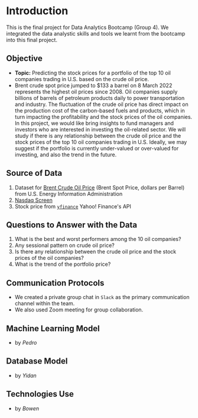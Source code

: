 # Introduction
This is the final project for Data Analytics Bootcamp (Group 4). We integrated the data analystic skills and tools we learnt from the bootcamp into this final project.

## Objective
* **Topic:** Predicting the stock prices for a portfolio of the top 10 oil companies trading in U.S. based on the crude oil price.
* Brent crude spot price jumped to $133 a barrel on 8 March 2022 represents the highest oil prices since 2008.  Oil companies supply billions of barrels of petroleum products daily to power transportation and industry.  The fluctuation of the crude oil price has direct impact on the production cost of the carbon-based fuels and products, which in turn impacting the profitability and the stock prices of the oil companies.  In this project, we would like bring insights to fund managers and investors who are interested in investing the oil-related sector.  We will study if there is any relationship between the crude oil price and the stock prices of the top 10 oil companies trading in U.S.  Ideally, we may suggest if the portfolio is currently under-valued or over-valued for investing, and also the trend in the future.
  
## Source of Data
1. Dataset for [Brent Crude Oil Price](https://www.eia.gov/dnav/pet/hist_xls/RBRTEd.xls) (Brent Spot Price, dollars per Barrel) from U.S. Energy Information Administration
2. [Nasdaq Screen]()
3. Stock price from [`yfinance`](https://pypi.org/project/yfinance/) Yahoo! Finance's API 

## Questions to Answer with the Data
1. What is the best and worst performers among the 10 oil companies?
2. Any sessional pattern on crude oil price?
3. Is there any relationship between the crude oil price and the stock prices of the oil companies?
4. What is the trend of the portfolio price?

## Communication Protocols
* We created a private group chat in `Slack` as the primary communication channel within the team.
* We also used Zoom meeting for group collaboration.

## Machine Learning Model
* by *Pedro*

## Database Model
* by *Yidan*

## Technologies Use
* by *Bowen*
